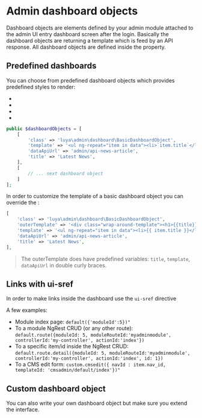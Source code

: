 # Admin dashboard objects

Dashboard objects are elements defined by your admin module attached to the admin UI entry dashboard screen after the login. Basically the dashboard objects are returning a template which is feed by an API response. All dashboard objects are defined inside the <class name="luya\admin\base\Module" prop="dashboardObjects" /> property.

## Predefined dashboards

You can choose from predefined dashboard objects which provides predefined styles to render:

+ <class name="luya\admin\dashboard\BasicDashboardObject" />
+ <class name="luya\admin\dashboard\TableDashboardObject" />
+ <class name="luya\admin\dashboard\ListDashboardObject" />
+ <class name="luya\admin\dashboard\ChartDashboardObject" />

```php
public $dashboardObjects = [
    [
        'class' => 'luya\admin\dashboard\BasicDashboardObject',
        'template' => '<ul ng-repeat="item in data"><li>`item.title`</li></ul>',
        'dataApiUrl' => 'admin/api-news-article',
        'title' => 'Latest News',
    ],
    [
        // ... next dashboard object
    ]
];
```

In order to customize the template of a basic dashboard object you can override the <class name="luya\admin\dashboard\BasicDashboardObject" prop="outerTemplate" />:

```php
[
    'class' => 'luya\admin\dashboard\BasicDashboardObject',
    'outerTemplate' => '<div class="wrap-around-template"><h1>{{title}}</h1><small>{{template}}</small></div>',
    'template' => '<ul ng-repeat="item in data"><li>{{ item.title }}</li></ul>',
    'dataApiUrl' => 'admin/api-news-article',
    'title' => 'Latest News',
],
```

> The outerTemplate does have predefined variables: `title`, `template`, `dataApiUrl` in double curly braces.

## Links with ui-sref

In order to make links inside the dashboard use the `ui-sref` directive

A few examples:

+ Module index page: `default({'moduleId':5})"`
+ To a module NgRest CRUD (or any other route): `default.route({moduleId: 5, moduleRouteId:'myadminmodule', controllerId:'my-controller', actionId:'index'})`
+ To a specific item/id inside the NgRest CRUD: `default.route.detail({moduleId: 5, moduleRouteId:'myadminmodule', controllerId:'my-controller', actionId:'index', id: 1})`
+ To a CMS edit form: `custom.cmsedit({ navId : item.nav_id, templateId: 'cmsadmin/default/index'})"`

## Custom dashboard object

You can also write your own dashboard object but make sure you extend the <class name="luya\admin\base\DashboardObjectInterface" /> interface.
